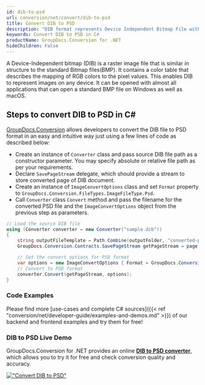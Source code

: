 ```yaml
---
id: dib-to-psd
url: conversion/net/convert/dib-to-psd
title: Convert DIB to PSD
description: "DIB format represents Device Independent Bitmap File with .dib extension. Learn how to convert DIB to PSD file programmatically in C# language using GroupDocs.Conversion for .NET library."
keywords: Convert DIB to PSD in C#
productName: GroupDocs.Conversion for .NET
hideChildren: False
---
```


A Device-Independent bitmap (DIB) is a raster image file that is similar in structure to the standard Bitmap files(BMP). It contains a color table that describes the mapping of RGB colors to the pixel values. This enables DIB to represent images on any device. It can be opened with almost all applications that can open a standard BMP file on Windows as well as macOS.

## Steps to convert DIB to PSD in C#

[GroupDocs.Conversion](https://products.groupdocs.com/conversion/net) allows developers to convert the DIB file to PSD format in an easy and intuitive way just using a few lines of code as described below:

* Create an instance of `Converter` class and pass source DIB file path as a constructor parameter. You may specify absolute or relative file path as per your requirements. 
* Declare `SavePageStream` delegate, which should provide a stream to store converted page of DIB document.
* Create an instance of `ImageConvertOptions` class and set `Format` property to `GroupDocs.Conversion.FileTypes.ImageFileType.Psd`.
* Call `Converter` class `Convert` method and pass the filename for the converted PSD file and the `ImageConvertOptions` object from the previous step as parameters.

```csharp
// Load the source DIB file
using (Converter converter = new Converter("sample.dib"))
{
    string outputFileTemplate = Path.Combine(outputFolder, "converted-page-{0}.psd");
    GroupDocs.Conversion.Contracts.SavePageStream getPageStream = page => new FileStream(string.Format(outputFileTemplate, page), FileMode.Create);

    // Set the convert options for PSD format
    var options = new ImageConvertOptions { Format = GroupDocs.Conversion.FileTypes.ImageFileType.Psd };   
    // Convert to PSD format
    converter.Convert(getPageStream, options);
}
```

### Code Examples

Please find more [use-cases and complete C# sources]({{< ref "conversion/net/developer-guide/examples-and-demos.md" >}}) of our backend and frontend examples and try them for free!

### DIB to PSD Live Demo

GroupDocs.Conversion for .NET provides an online [**DIB to PSD converter**](https://products.groupdocs.app/conversion/dib-to-psd), which allows you to try it for free and check conversion quality and accuracy.

[!["Convert DIB to PSD"](conversion/net/images/convert-to-psd/convert-dib-to-psd.png)](https://products.groupdocs.app/conversion/dib-to-psd)